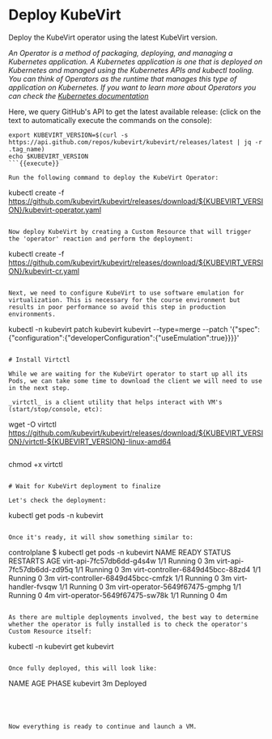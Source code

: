 # Deploy KubeVirt

Deploy the KubeVirt operator using the latest KubeVirt version.

_An Operator is a method of packaging, deploying, and managing a Kubernetes application. A Kubernetes application is one that is deployed on Kubernetes and managed using the Kubernetes APIs and kubectl tooling. You can think of Operators as the runtime that manages this type of application on Kubernetes. If you want to learn more about Operators you can check the [Kubernetes documentation](https://kubernetes.io/docs/concepts/extend-kubernetes/operator/)_

Here, we query GitHub's API to get the latest available release:
(click on the text to automatically execute the commands on the console):

```
export KUBEVIRT_VERSION=$(curl -s https://api.github.com/repos/kubevirt/kubevirt/releases/latest | jq -r .tag_name)
echo $KUBEVIRT_VERSION
```{{execute}}

Run the following command to deploy the KubeVirt Operator:

```
kubectl create -f https://github.com/kubevirt/kubevirt/releases/download/${KUBEVIRT_VERSION}/kubevirt-operator.yaml
```{{execute}}

Now deploy KubeVirt by creating a Custom Resource that will trigger the 'operator' reaction and perform the deployment:

```
kubectl create -f https://github.com/kubevirt/kubevirt/releases/download/${KUBEVIRT_VERSION}/kubevirt-cr.yaml
```{{execute}}

Next, we need to configure KubeVirt to use software emulation for virtualization. This is necessary for the course environment but results in poor performance so avoid this step in production environments.

```
kubectl -n kubevirt patch kubevirt kubevirt --type=merge --patch '{"spec":{"configuration":{"developerConfiguration":{"useEmulation":true}}}}'
```{{execute}}

# Install Virtctl

While we are waiting for the KubeVirt operator to start up all its Pods, we can take some time to download the client we will need to use in the next step.

_virtctl_ is a client utility that helps interact with VM's (start/stop/console, etc):

```
wget -O virtctl https://github.com/kubevirt/kubevirt/releases/download/${KUBEVIRT_VERSION}/virtctl-${KUBEVIRT_VERSION}-linux-amd64
```{{execute}}

```
chmod +x virtctl
```{{execute}}

# Wait for KubeVirt deployment to finalize

Let's check the deployment:
```
kubectl get pods -n kubevirt
```{{execute}}

Once it's ready, it will show something similar to:

```
controlplane $ kubectl get pods -n kubevirt
NAME                               READY     STATUS    RESTARTS   AGE
virt-api-7fc57db6dd-g4s4w          1/1       Running   0          3m
virt-api-7fc57db6dd-zd95q          1/1       Running   0          3m
virt-controller-6849d45bcc-88zd4   1/1       Running   0          3m
virt-controller-6849d45bcc-cmfzk   1/1       Running   0          3m
virt-handler-fvsqw                 1/1       Running   0          3m
virt-operator-5649f67475-gmphg     1/1       Running   0          4m
virt-operator-5649f67475-sw78k     1/1       Running   0          4m
```

As there are multiple deployments involved, the best way to determine whether the operator is fully installed is to check the operator's Custom Resource itself:

```
kubectl -n kubevirt get kubevirt
```{{execute}}

Once fully deployed, this will look like:

```
NAME      AGE   PHASE
kubevirt  3m    Deployed
```




Now everything is ready to continue and launch a VM.
